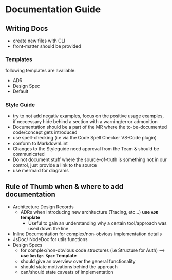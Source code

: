 # Documentation Guide

## Writing Docs

- create new files with CLI
- front-matter should be provided

### Templates

following templates are avaliable:

- ADR
- Design Spec
- Default

### Style Guide

- try to not add negativ examples, focus on the positive usage examples, if neccessary hide behind a section with a warning/error admonition
- Documentation should be a part of the MR where the to-be-documented code/concept gets introduced
- use spell-checking (i.e via the Code Spell Checker VS-Code plugin)
- conform to MarkdownLint
- Changes to the Styleguide need approval from the Team & should be communicated
- Do not document stuff where the source-of-truth is something not in our control, just provide a link to the source
- use mermaid for diagrams

## Rule of Thumb when & where to add documentation

- Architecture Design Records
  - ADRs when introducing new architecture (Tracing, etc...) **use `ADR` template**
    - Useful to gain an understanding why a certain tool/approach was used down the line
- Inline Documentation for complex/non-obvious implementation details
- JsDoc/ NodeDoc for utils functions
- Design Specs
  - for complex/non-obvious code structures (i.e Structure for Auth)  --> **use `Design Spec` Template**
  - should give an overview over the general functionality
  - should state motivations behind the approach
  - can/should state caveats of implementation
